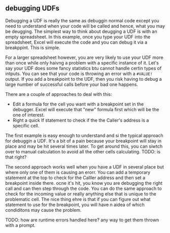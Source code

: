 ## debugging UDFs

Debugging a UDF is really the same as debuggin normal code except you need to understand when your code will be called and hence, what you may be deugging. The simplest way to think about deugging a UDF is with an empty spreadsheet. In this example, once you type your UDF into the spreadsheet, Excel will execute the code and you can debug it via a breakppint. This is simple.

For a larger spreadsheet however, you are very likely to use your UDF more than once while only haivng a problem with a specific instance of it. Let's say your UDF does some fancy statistics btu cannot handle certin types of intputs. You can see that your code is throwing an error with a `#VALUE!` output. If you add a breakpoint to the UDF, then you risk having to debug a large number of successful calls before your bad one happens.

There are a couple of approaches to deal with this:

- Edit a formula for the cell you want with a breakpoint set in the debugger. Excel will execute that "new" formula first which will be the one of interest.
- Right a quick If statement to check if the the Caller's address is a specific cell.

The first example is easy enough to understand and si the typical approach for debuggin a UDF. It's a bit of a pain because your breakpoint will stay in place and may be hit several times later. To get around this, you can siwtch over to manual calculation to avoid all the other cells calculating. TODO: is that right?

The second approach works well when you have a UDF in several place but where only one of them is causing an erorr. You can add a temporary statement at the top to check for the Calller address and then set a breakpoint inside there. ocne it's hit, you know you are debugging the right call and can then step through the code. You can do the same approach to check for the incoming value or really anything else that is unique to the problematic cell. The nice thing ehre is that if you can figure out what statement to use for the breakpoint, you will have n aidea of which condiditons may cause the problem.

TODO: how are runtime errors handled here? any way to get them thrown with a prompt.
